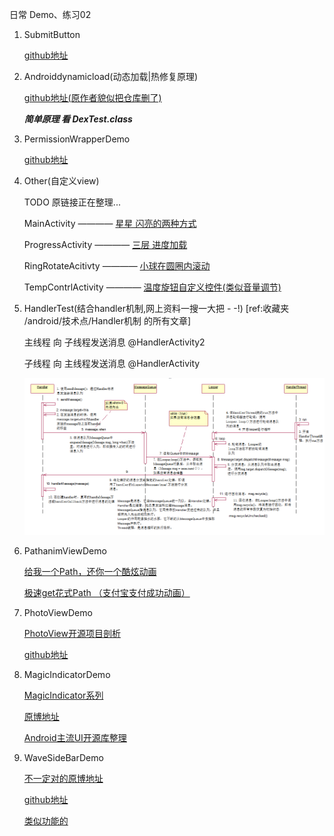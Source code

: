 日常 Demo、练习02

1. SubmitButton

    [github地址](https://github.com/Someonewow/SubmitButton)

2. Androiddynamicload(动态加载|热修复原理)

    [github地址(原作者貌似把仓库删了)](https://github.com/D-clock)
    
    ***简单原理 看 DexTest.class***
    
3. PermissionWrapperDemo

    [github地址](https://github.com/kayvannj/PermissionUtil)
    
4. Other(自定义view)

    TODO 原链接正在整理...

    MainActivity        ————  [星星 闪亮的两种方式](http://www.jianshu.com/p/0144ce8229b3)
    
    ProgressActivity    ————  [三层 进度加载](http://www.jianshu.com/p/3eee639d0efa)
    
    RingRotateAcitivty  ————  [小球在圆圈内滚动](http://www.jianshu.com/p/7c0a8ae737e5)
    
    TempContrlActivity  ————  [温度旋钮自定义控件(类似音量调节)](http://www.jianshu.com/p/2f7bfe1d7345)

5. HandlerTest(结合handler机制,网上资料一搜一大把  - -!)  [ref:收藏夹 /android/技术点/Handler机制 的所有文章]

    主线程 向 子线程发送消息  @HandlerActivity2
    
    子线程 向 主线程发送消息  @HandlerActivity

    ![Handle机制时序](https://github.com/zbiext/Practice02/blob/master//images/handler处理机制.png)
    
6. PathanimViewDemo

    [给我一个Path，还你一个酷炫动画](http://www.jianshu.com/p/2f181e703862)
    
    [极速get花式Path （支付宝支付成功动画）](http://www.jianshu.com/p/99f956ef0b9f)

7. PhotoViewDemo

    [PhotoView开源项目剖析](http://blog.csdn.net/wu928320442/article/details/43056731)
    
    [github地址](https://github.com/chrisbanes/PhotoView)

8. MagicIndicatorDemo

    [MagicIndicator系列](http://www.jianshu.com/u/f0a3fb1abaed)
    
    [原博地址](http://www.jianshu.com/p/2865812fed41)
    
    [Android主流UI开源库整理](http://www.jianshu.com/p/47a4a7b99364)

9. WaveSideBarDemo

    [不一定对的原博地址](http://www.jcodecraeer.com/a/opensource/2016/0719/4508.html)
    
    [github地址](https://github.com/Solartisan/WaveSideBar)
    
    [类似功能的](http://blog.csdn.net/u014608640/article/details/52571859)